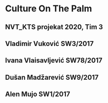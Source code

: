 # Culture On The Palm

## NVT_KTS projekat 2020, Tim 3
## Vladimir Vuković SW3/2017
## Ivana Vlaisavljević SW78/2017
## Dušan Madžarević SW9/2017
## Alen Mujo SW1/2017
